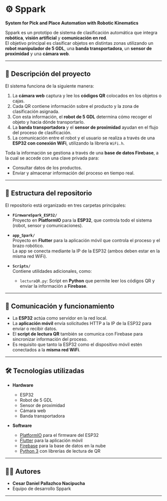 # ⚙️ Sppark
**System for Pick and Place Automation with Robotic Kinematics**

Sppark es un prototipo de sistema de clasificación automática que integra **robótica**, **visión artificial** y **comunicación en red**.  
El objetivo principal es clasificar objetos en distintas zonas utilizando un **robot manipulador de 5 GDL**, una **banda transportadora**, un **sensor de proximidad** y una **cámara web**.

---

## 🚀 Descripción del proyecto
El sistema funciona de la siguiente manera:
1. La **cámara web** captura y lee los **códigos QR** colocados en los objetos o cajas.
2. Cada QR contiene información sobre el producto y la zona de clasificación asignada.
3. Con esta información, el **robot de 5 GDL** determina cómo recoger el objeto y hacia dónde transportarlo.
4. La **banda transportadora** y el **sensor de proximidad** ayudan en el flujo del proceso de clasificación.
5. La comunicación entre el robot y el usuario se realiza a través de una **ESP32 con conexión WiFi**, utilizando la librería `WiFi.h`.

Toda la información se gestiona a través de una **base de datos Firebase**, a la cual se accede con una clave privada para:
- Consultar datos de los productos.
- Enviar y almacenar información del proceso en tiempo real.

---

## 📂 Estructura del repositorio
El repositorio está organizado en tres carpetas principales:

- **`FirmwareSpark_ESP32/`**  
  Proyecto en **PlatformIO** para la **ESP32**, que controla todo el sistema (robot, sensor y comunicaciones).

- **`app_Spark/`**  
  Proyecto en **Flutter** para la aplicación móvil que controla el proceso y el brazo robótico.  
  La app se conecta mediante la IP de la ESP32 (ambos deben estar en la misma red WiFi).

- **`Scripts/`**  
  Contiene utilidades adicionales, como:
  - `lecturaQR.py`: Script en **Python** que permite leer los códigos QR y enviar la información a **Firebase**.

---

## 🔌 Comunicación y funcionamiento
- La **ESP32** actúa como servidor en la red local.  
- La **aplicación móvil** envía solicitudes HTTP a la IP de la ESP32 para enviar o recibir datos.  
- El **script de lectura QR** también se comunica con Firebase para sincronizar información del proceso.  
- Es requisito que tanto la ESP32 como el dispositivo móvil estén conectados a la **misma red WiFi**.  

---

## 🛠️ Tecnologías utilizadas
- **Hardware**
  - ESP32
  - Robot de 5 GDL
  - Sensor de proximidad
  - Cámara web
  - Banda transportadora  

- **Software**
  - [PlatformIO](https://platformio.org/) para el firmware del ESP32
  - [Flutter](https://flutter.dev/) para la aplicación móvil
  - [Firebase](https://firebase.google.com/) para la base de datos en la nube
  - [Python 3](https://www.python.org/) con librerías de lectura de QR

---

## 👨‍💻 Autores
- **Cesar Daniel Pallazhco Nacipucha**  
- Equipo de desarrollo Sppark

---
